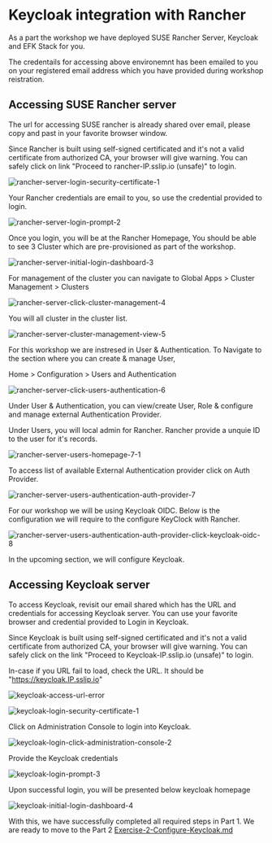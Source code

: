 # Keycloak integration with Rancher



As a part the workshop we have deployed SUSE Rancher Server, Keycloak and EFK Stack for you.

The credentails for accessing above environemnt has been emailed to you on your registered email address which you have provided during workshop reistration.





## Accessing SUSE Rancher server

The url for accessing SUSE rancher is already shared over email, please copy and past in your favorite browser window.



Since Rancher is built using self-signed certificated and it's not a valid certificate from authorized CA, your browser will give warning. You can safely click on link "Proceed to rancher-IP.sslip.io (unsafe)" to login.



![rancher-server-login-security-certificate-1](../images/rancher-server-login-security-certificate-1-16450745768191.jpg)



Your Rancher credentials are email to you, so use the credential provided to login. 



![rancher-server-login-prompt-2](../images/rancher-server-login-prompt-2-1645004752972.jpg)





Once you login, you will be at the Rancher Homepage, You should be able to see 3 Cluster which are pre-provisioned as part of the workshop.



![rancher-server-initial-login-dashboard-3](../images/rancher-server-initial-login-dashboard-3-16450749401012.jpg)

For management of the cluster you can navigate to Global Apps > Cluster Management > Clusters

![rancher-server-click-cluster-management-4](../images/rancher-server-click-cluster-management-4-16450749715183.jpg)

You will all cluster in the cluster list.

![rancher-server-cluster-management-view-5](../images/rancher-server-cluster-management-view-5-16450749978104.jpg)

For this workshop we are instresed in User & Authentication.  To Navigate to the section where you can create & manage User, 

Home > Configuration > Users and Authentication

![rancher-server-click-users-authentication-6](../images/rancher-server-click-users-authentication-6-16450750196325.jpg)



Under User & Authentication, you can view/create User, Role & configure and manage external Authentication Provider.  

Under Users, you will local admin for Rancher. Rancher provide a unquie ID to the user for it's records.

![rancher-server-users-homepage-7-1](../images/rancher-server-users-homepage-7-1.jpg)

To access list of available External Authentication provider click on Auth Provider. 

![rancher-server-users-authentication-auth-provider-7](../images/rancher-server-users-authentication-auth-provider-7.jpg)

For our workshop we will be using Keycloak OIDC. Below is the configuration we will require to the configure KeyClock with Rancher. 

![rancher-server-users-authentication-auth-provider-click-keycloak-oidc-8](../images/rancher-server-users-authentication-auth-provider-click-keycloak-oidc-8-16450758685396.jpg)



In the upcoming section, we will configure Keycloak.





## Accessing Keycloak server

To access Keycloak, revisit our email shared which has the URL and credentials for accessing Keycloak server.  You can use your favorite browser and credential provided to Login in Keycloak. 

Since Keycloak is built using self-signed certificated and it's not a valid certificate from authorized CA, your browser will give warning. You can safely click on the link "Proceed to Keycloak-IP.sslip.io (unsafe)" to login.

In-case if you URL fail to load, check the URL. It should be "https://keycloak.IP.sslip.io"  

![keycloak-access-url-error](../images/keycloak-access-url-error.jpg)

![keycloak-login-security-certificate-1](../images/keycloak-login-security-certificate-1.jpg)

Click on Administration Console to login into Keycloak.

![keycloak-login-click-administration-console-2](../images/keycloak-login-click-administration-console-2.jpg)





Provide the Keycloak credentials



![keycloak-login-prompt-3](../images/keycloak-login-prompt-3.jpg)



Upon successful login, you will be presented below keycloak homepage

![keycloak-initial-login-dashboard-4](../images/keycloak-initial-login-dashboard-4.jpg)



With this, we have successfully completed all required steps in Part 1. We are ready to move to the Part 2 [Exercise-2-Configure-Keycloak.md](./docs/Exercise-2-Configure-Keycloak.md)